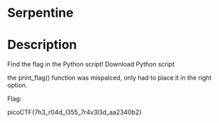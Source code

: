 # Serpentine

# Description
Find the flag in the Python script!
Download Python script


the print_flag() function was mispalced, only had to place it in the right option.

Flag:

picoCTF{7h3_r04d_l355_7r4v3l3d_aa2340b2}
